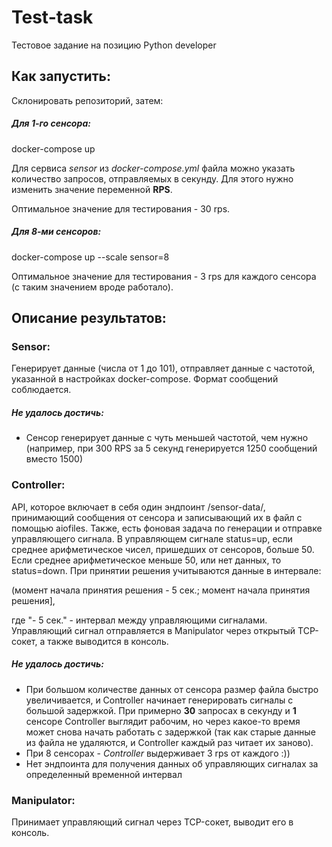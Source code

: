 # Test-task
Тестовое задание на позицию Python developer

## Как запустить:
Склонировать репозиторий, затем:

##### Для 1-го сенсора:

docker-compose up

Для сервиса *sensor* из *docker-compose.yml* файла можно указать количество запросов,
отправляемых в секунду. Для этого нужно изменить значение переменной **RPS**. 

Оптимальное значение для тестирования - 30 rps.

##### Для 8-ми сенсоров:

docker-compose up --scale sensor=8

Оптимальное значение для тестирования - 3 rps для каждого сенсора (с таким значением вроде работало).

## Описание результатов:

### Sensor:
Генерирует данные (числа от 1 до 101), отправляет данные с частотой, указанной в настройках docker-compose. Формат сообщений соблюдается.

##### Не удалось достичь:

 - Сенсор генерирует данные с чуть меньшей частотой, чем нужно (например, при 300 RPS за 5 секунд генерируется 1250 сообщений вместо 1500)

### Controller:
API, которое включает в себя один эндпоинт /sensor-data/, принимающий сообщения от сенсора и записывающий их в файл с помощью aiofiles. 
Также, есть фоновая задача по генерации и отправке управляющего сигнала. В управляющем сигнале  status=up, если среднее 
арифметическое чисел, пришедших от сенсоров, больше 50. Если среднее арифметическое меньше 50, или нет данных, то status=down. 
При принятии решения учитываются данные в интервале:

(момент начала принятия решения - 5 сек.; момент начала принятия решения], 

где "- 5 сек." - интервал между управляющими сигналами.
Управляющий сигнал отправляется в Manipulator через открытый TCP-сокет, а также выводится в консоль.

##### Не удалось достичь:
 - При большом количестве данных от сенсора размер файла быстро увеличивается, и Controller начинает генерировать сигналы с большой задержкой. При примерно **30** запросах в секунду и **1** сенсоре Controller выглядит рабочим, но через какое-то время может снова начать работать с задержкой (так как старые данные из файла не удаляются, и Controller каждый раз читает их заново).
 - При 8 сенсорах - *Controller* выдерживает 3 rps от каждого :))
 - Нет эндпоинта для получения данных об управляющих сигналах за определенный временной интервал

### Manipulator:
Принимает управляющий сигнал через TCP-сокет, выводит его в консоль.
